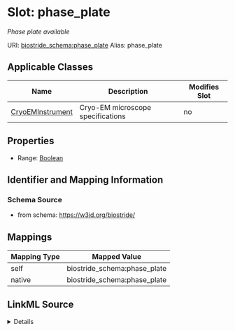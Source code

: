

# Slot: phase_plate 


_Phase plate available_





URI: [biostride_schema:phase_plate](https://w3id.org/biostride/schema/phase_plate)
Alias: phase_plate

<!-- no inheritance hierarchy -->





## Applicable Classes

| Name | Description | Modifies Slot |
| --- | --- | --- |
| [CryoEMInstrument](CryoEMInstrument.md) | Cryo-EM microscope specifications |  no  |






## Properties

* Range: [Boolean](Boolean.md)




## Identifier and Mapping Information






### Schema Source


* from schema: https://w3id.org/biostride/




## Mappings

| Mapping Type | Mapped Value |
| ---  | ---  |
| self | biostride_schema:phase_plate |
| native | biostride_schema:phase_plate |




## LinkML Source

<details>
```yaml
name: phase_plate
description: Phase plate available
from_schema: https://w3id.org/biostride/
rank: 1000
alias: phase_plate
owner: CryoEMInstrument
domain_of:
- CryoEMInstrument
range: boolean

```
</details>